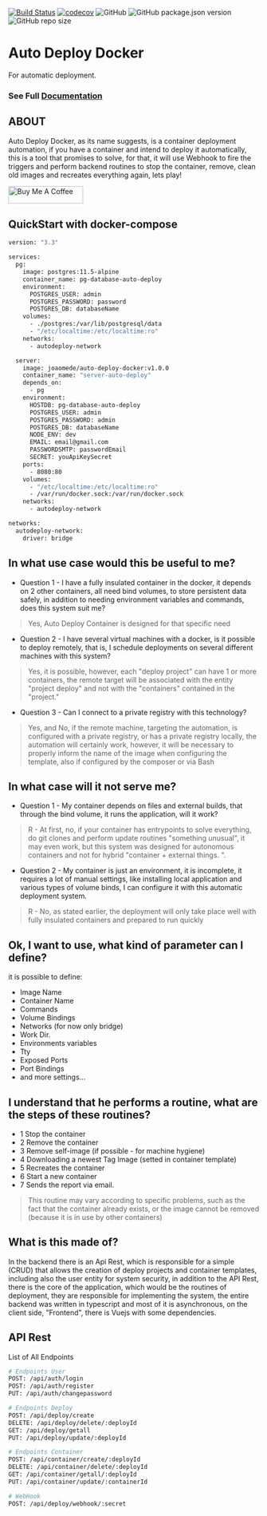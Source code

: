 [![Build Status](https://travis-ci.com/joaomede/Auto-Deploy-Docker.svg?branch=master)](https://travis-ci.com/joaomede/Auto-Deploy-Docker) [![codecov](https://codecov.io/gh/joaomede/Auto-Deploy-Docker/branch/master/graph/badge.svg)](https://codecov.io/gh/joaomede/Auto-Deploy-Docker)
 ![GitHub](https://img.shields.io/github/license/joaomede/Auto-Deploy-Docker) ![GitHub package.json version](https://img.shields.io/github/package-json/v/joaomede/Auto-Deploy-Docker) ![GitHub repo size](https://img.shields.io/github/repo-size/joaomede/Auto-Deploy-Docker)


# Auto Deploy Docker
For automatic deployment.

### See Full [Documentation](https://joaomede.github.io/Auto-Deploy-Docker/)

## ABOUT
Auto Deploy Docker, as its name suggests, is a container deployment automation, if you have a container and intend to deploy it automatically, this is a tool that promises to solve, for that, it will use Webhook to fire the triggers and perform backend routines to stop the container, remove, clean old images and recreates everything again, lets play!

<a href="https://www.buymeacoffee.com/iSTozIC" target="_blank"><img src="https://cdn.buymeacoffee.com/buttons/lato-blue.png" alt="Buy Me A Coffee" style="height: 35px !important;width: 150px !important;" ></a>


## QuickStart with docker-compose
```sh
version: "3.3"

services:
  pg:
    image: postgres:11.5-alpine
    container_name: pg-database-auto-deploy
    environment:
      POSTGRES_USER: admin
      POSTGRES_PASSWORD: password
      POSTGRES_DB: databaseName
    volumes:
      - ./postgres:/var/lib/postgresql/data
      - "/etc/localtime:/etc/localtime:ro"
    networks:
      - autodeploy-network

  server:
    image: joaomede/auto-deploy-docker:v1.0.0
    container_name: "server-auto-deploy"
    depends_on:
      - pg
    environment:
      HOSTDB: pg-database-auto-deploy
      POSTGRES_USER: admin
      POSTGRES_PASSWORD: admin
      POSTGRES_DB: databaseName
      NODE_ENV: dev
      EMAIL: email@gmail.com
      PASSWORDSMTP: passwordEmail
      SECRET: youApiKeySecret
    ports:
      - 8080:80
    volumes:
      - "/etc/localtime:/etc/localtime:ro"
      - /var/run/docker.sock:/var/run/docker.sock
    networks:
      - autodeploy-network

networks:
  autodeploy-network:
    driver: bridge
```

## In what use case would this be useful to me?
* Question 1 - I have a fully insulated container in the docker, it depends on 2 other containers, all need bind volumes, to store persistent data safely, in addition to needing environment variables and commands, does this system suit me?
> Yes, Auto Deploy Container is designed for that specific need

* Question 2 - I have several virtual machines with a docker, is it possible to deploy remotely, that is, I schedule deployments on several different machines with this system?
> Yes, it is possible, however, each "deploy project" can have 1 or more containers, the remote target will be associated with the entity "project deploy" and not with the "containers" contained in the "project."

* Question 3 - Can I connect to a private registry with this technology?
> Yes, and No, if the remote machine, targeting the automation, is configured with a private registry, or has a private registry locally, the automation will certainly work, however, it will be necessary to properly inform the name of the image when configuring the template, also if configured by the composer or via Bash

## In what case will it not serve me?
* Question 1 - My container depends on files and external builds, that through the bind volume, it runs the application, will it work?  
> R - At first, no, if your container has entrypoints to solve everything, do git clones and perform update routines "something unusual", it may even work, but this system was designed for autonomous containers and not for hybrid "container + external things. ".

* Question 2 - My container is just an environment, it is incomplete, it requires a lot of manual settings, like installing local application and various types of volume binds, I can configure it with this automatic deployment system.  
> R - No, as stated earlier, the deployment will only take place well with fully insulated containers and prepared to run quickly


## Ok, I want to use, what kind of parameter can I define?
it is possible to define:
- Image Name
- Container Name 
- Commands
- Volume Bindings
- Networks (for now only bridge)
- Work Dir.
- Environments variables
- Tty
- Exposed Ports
- Port Bindings 
- and more settings...


## I understand that he performs a routine, what are the steps of these routines?
- 1 Stop the container
- 2 Remove the container
- 3 Remove self-image (if possible - for machine hygiene)
- 4 Downloading a newest Tag Image (setted in container template)
- 5 Recreates the container
- 6 Start a new container
- 7 Sends the report via email.

> This routine may vary according to specific problems, such as the fact that the container already exists, or the image cannot be removed (because it is in use by other containers)


## What is this made of?
In the backend there is an Api Rest, which is responsible for a simple (CRUD) that allows the creation of deploy projects and container templates, including also the user entity for system security, in addition to the API Rest, there is the core of the application, which would be the routines of deployment, they are responsible for implementing the system, the entire backend was written in typescript and most of it is asynchronous, on the client side, "Frontend", there is Vuejs with some dependencies.


## API Rest
List of All Endpoints
```sh
# Endpoints User
POST: /api/auth/login
POST: /api/auth/register
PUT: /api/auth/changepassword

# Endpoints Deploy
POST: /api/deploy/create
DELETE: /api/deploy/delete/:deployId
GET: /api/deploy/getall
PUT: /api/deploy/update/:deployId

# Endpoints Container
POST: /api/container/create/:deployId
DELETE: /api/container/delete/:deployId
GET: /api/container/getall/:deployId
PUT: /api/container/update/:containerId

# WebHook
POST: /api/deploy/webhook/:secret
```
